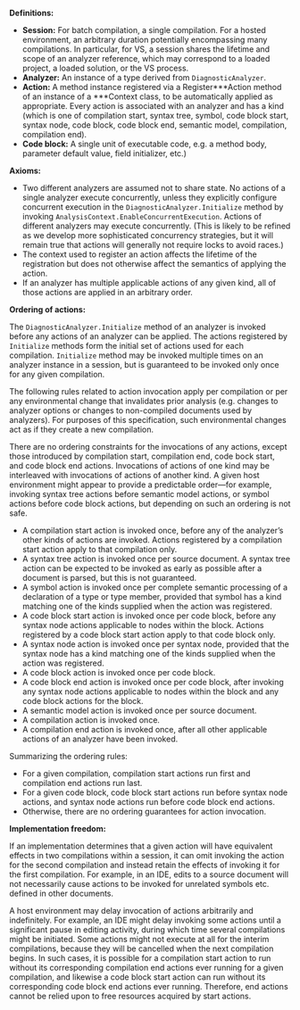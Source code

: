 **Definitions:**

 - **Session:** For batch compilation, a single compilation. For a hosted environment, an arbitrary duration potentially encompassing many compilations. In particular, for VS, a session shares the lifetime and scope of an analyzer reference, which may correspond to a loaded project, a loaded solution, or the VS process.
 - **Analyzer:** An instance of a type derived from `DiagnosticAnalyzer`.
 - **Action:** A method instance registered via a Register\*\*\*Action method of an instance of a \*\*\*Context class, to be automatically applied as appropriate. Every action is associated with an analyzer and has a kind (which is one of compilation start, syntax tree, symbol, code block start, syntax node, code block, code block end, semantic model, compilation, compilation end).
 - **Code block:** A single unit of executable code, e.g. a method body, parameter default value, field initializer, etc.)

**Axioms:**
 - Two different analyzers are assumed not to share state. No actions of a single analyzer execute concurrently, unless they explicitly configure concurrent execution in the `DiagnosticAnalyzer.Initialize` method by invoking `AnalysisContext.EnableConcurrentExecution`. Actions of different analyzers may execute concurrently. (This is likely to be refined as we develop more sophisticated concurrency strategies, but it will remain true that actions will generally not require locks to avoid races.)
 - The context used to register an action affects the lifetime of the registration but does not otherwise affect the semantics of applying the action.
 - If an analyzer has multiple applicable actions of any given kind, all of those actions are applied in an arbitrary order.

**Ordering of actions:**

The `DiagnosticAnalyzer.Initialize` method of an analyzer is invoked before any actions of an analyzer can be applied. The actions registered by `Initialize` methods form the initial set of actions used for each compilation. `Initialize` method may be invoked multiple times on an analyzer instance in a session, but is guaranteed to be invoked only once for any given compilation.

The following rules related to action invocation apply per compilation or per any environmental change that invalidates prior analysis (e.g. changes to analyzer options or changes to non-compiled documents used by analyzers). For purposes of this specification, such environmental changes act as if they create a new compilation.

There are no ordering constraints for the invocations of any actions, except those introduced by compilation start, compilation end, code bock start, and code block end actions. Invocations of actions of one kind may be interleaved with invocations of actions of another kind. A given host environment might appear to provide a predictable order—for example, invoking syntax tree actions before semantic model actions, or symbol actions before code block actions, but depending on such an ordering is not safe.

 - A compilation start action is invoked once, before any of the analyzer’s other kinds of actions are invoked. Actions registered by a compilation start action apply to that compilation only.
 - A syntax tree action is invoked once per source document. A syntax tree action can be expected to be invoked as early as possible after a document is parsed, but this is not guaranteed.
 - A symbol action is invoked once per complete semantic processing of a declaration of a type or type member, provided that symbol has a kind matching one of the kinds supplied when the action was registered.
 - A code block start action is invoked once per code block, before any syntax node actions applicable to nodes within the block. Actions registered by a code block start action apply to that code block only.
 - A syntax node action is invoked once per syntax node, provided that the syntax node has a kind matching one of the kinds supplied when the action was registered.
 - A code block action is invoked once per code block.
 - A code block end action is invoked once per code block, after invoking any syntax node actions applicable to nodes within the block and any code block actions for the block.
 - A semantic model action is invoked once per source document.
 - A compilation action is invoked once.
 - A compilation end action is invoked once, after all other applicable actions of an analyzer have been invoked.
 
Summarizing the ordering rules:
- For a given compilation, compilation start actions run first and compilation end actions run last.
- For a given code block, code block start actions run before syntax node actions, and syntax node actions run before code block end actions.
- Otherwise, there are no ordering guarantees for action invocation.

**Implementation freedom:**

If an implementation determines that a given action will have equivalent effects in two compilations within a session, it can omit invoking the action for the second compilation and instead retain the effects of invoking it for the first compilation. For example, in an IDE, edits to a source document will not necessarily cause actions to be invoked for unrelated symbols etc. defined in other documents.

A host environment may delay invocation of actions arbitrarily and indefinitely. For example, an IDE might delay invoking some actions until a significant pause in editing activity, during which time several compilations might be initiated. Some actions might not execute at all for the interim compilations, because they will be cancelled when the next compilation begins. In such cases, it is possible for a compilation start action to run without its corresponding compilation end actions ever running for a given compilation, and likewise a code block start action can run without its corresponding code block end actions ever running. Therefore, end actions cannot be relied upon to free resources acquired by start actions.
